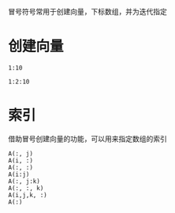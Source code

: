 冒号符号常用于创建向量，下标数组，并为迭代指定



# 创建向量

```
1:10

1:2:10

```

# 索引

借助冒号创建向量的功能，可以用来指定数组的索引

```
A(:, j)
A(i, :)
A(:, :)
A(i:j)
A(:, j:k)
A(:, :, k)
A(i,j,k, :)
A(:)
```

